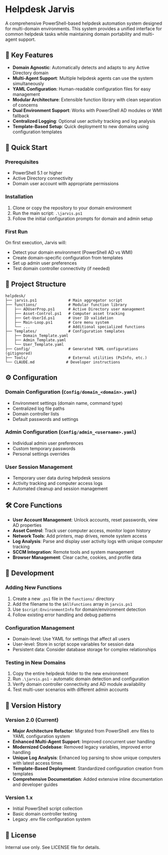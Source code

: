 # Helpdesk Jarvis

A comprehensive PowerShell-based helpdesk automation system designed for multi-domain environments. This system provides a unified interface for common helpdesk tasks while maintaining domain portability and multi-agent support.

## 🌟 Key Features

- **Domain Agnostic**: Automatically detects and adapts to any Active Directory domain
- **Multi-Agent Support**: Multiple helpdesk agents can use the system simultaneously
- **YAML Configuration**: Human-readable configuration files for easy management
- **Modular Architecture**: Extensible function library with clean separation of concerns
- **Dual Environment Support**: Works with PowerShell AD modules or WMI fallback
- **Centralized Logging**: Optional user activity tracking and log analysis
- **Template-Based Setup**: Quick deployment to new domains using configuration templates

## 🚀 Quick Start

### Prerequisites
- PowerShell 5.1 or higher
- Active Directory connectivity
- Domain user account with appropriate permissions

### Installation
1. Clone or copy the repository to your domain environment
2. Run the main script: `.\jarvis.ps1`
3. Follow the initial configuration prompts for domain and admin setup

### First Run
On first execution, Jarvis will:
- Detect your domain environment (PowerShell AD vs WMI)
- Create domain-specific configuration from templates
- Set up admin user preferences
- Test domain controller connectivity (if needed)

## 📁 Project Structure

```
helpdesk/
├── jarvis.ps1              # Main aggregator script
├── functions/              # Modular function library
│   ├── ADUserProp.ps1      # Active Directory user management
│   ├── Asset-Control.ps1   # Computer asset tracking
│   ├── Get-UserId.ps1      # User ID validation
│   ├── Main-Loop.ps1       # Core menu system
│   └── ...                 # Additional specialized functions
├── Templates/              # Configuration templates
│   ├── Domain_Template.yaml
│   ├── Admin_Template.yaml
│   └── User_Template.yaml
├── Config/                 # Generated YAML configurations (gitignored)
├── Tools/                  # External utilities (PsInfo, etc.)
└── CLAUDE.md              # Developer instructions
```

## ⚙️ Configuration

### Domain Configuration (`Config/domain_<domain>.yaml`)
- Environment settings (domain name, command type)
- Centralized log file paths
- Domain controller lists
- Default passwords and settings

### Admin Configuration (`Config/admin_<username>.yaml`)
- Individual admin user preferences  
- Custom temporary passwords
- Personal settings overrides

### User Session Management
- Temporary user data during helpdesk sessions
- Activity tracking and computer access logs
- Automated cleanup and session management

## 🛠️ Core Functions

- **User Account Management**: Unlock accounts, reset passwords, view AD properties
- **Asset Control**: Track user computer access, monitor logon history
- **Network Tools**: Add printers, map drives, remote system access
- **Log Analysis**: Parse and display user activity logs with unique computer tracking
- **SCCM Integration**: Remote tools and system management
- **Browser Management**: Clear cache, cookies, and profile data

## 🔧 Development

### Adding New Functions
1. Create a new `.ps1` file in the `functions/` directory
2. Add the filename to the `$AllFunctions` array in `jarvis.ps1`
3. Use `$script:EnvironmentInfo` for domain/environment detection
4. Follow existing error handling and debug patterns

### Configuration Management
- Domain-level: Use YAML for settings that affect all users
- User-level: Store in script scope variables for session data
- Persistent data: Consider database storage for complex relationships

### Testing in New Domains
1. Copy the entire helpdesk folder to the new environment
2. Run `.\jarvis.ps1` - automatic domain detection and configuration
3. Verify domain controller connectivity and AD module availability
4. Test multi-user scenarios with different admin accounts

## 📝 Version History

### Version 2.0 (Current)
- **Major Architecture Refactor**: Migrated from PowerShell .env files to YAML configuration system
- **Enhanced Multi-Agent Support**: Improved concurrent user handling
- **Modernized Codebase**: Removed legacy variables, improved error handling
- **Unique Log Analysis**: Enhanced log parsing to show unique computers with latest access times
- **Template-Based Deployment**: Standardized configuration creation from templates
- **Comprehensive Documentation**: Added extensive inline documentation and developer guides

### Version 1.x
- Initial PowerShell script collection
- Basic domain controller testing
- Legacy .env file configuration system

## 📄 License

Internal use only. See LICENSE file for details.
